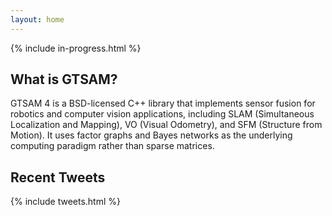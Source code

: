 ```yaml
---
layout: home
---
```


{% include in-progress.html %}

## What is GTSAM?

GTSAM 4 is a BSD-licensed C++ library that implements sensor fusion for robotics and computer vision applications, including SLAM (Simultaneous Localization and Mapping), VO (Visual Odometry), and SFM (Structure from Motion). It uses factor graphs and Bayes networks as the underlying computing paradigm rather than sparse matrices.

## Recent Tweets
{% include tweets.html %}
